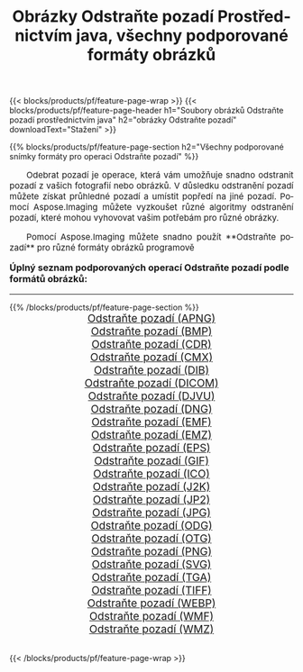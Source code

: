 ﻿---
title: Obrázky Odstraňte pozadí Prostřednictvím java, všechny podporované formáty obrázků 
weight: 3920
url: /cs/java/remove-background/ 
lang: cs
langdirlevel: 2
locales: zh-hans,ja,it,ru,de,es,fr,nl,id,lt,pl,pt,vi,tr,ko,zh-hant,ar,hi,th,sv,cs,uk,he
description: Pomocí Aspose.Imaging můžete snadno Odstraňte pozadí obrázky přes java
---

{{< blocks/products/pf/feature-page-wrap >}}
{{< blocks/products/pf/feature-page-header h1="Soubory obrázků Odstraňte pozadí prostřednictvím java" h2="obrázky Odstraňte pozadí" downloadText="Stažení" >}}


{{% blocks/products/pf/feature-page-section  h2="Všechny podporované snímky formáty pro operaci Odstraňte pozadí" %}}
<p align="justify" style="text-indent:2em;font-size:15px;">
Odebrat pozadí je operace, která vám umožňuje snadno odstranit pozadí z vašich fotografií nebo obrázků. V důsledku odstranění pozadí můžete získat průhledné pozadí a umístit popředí na jiné pozadí. Pomocí Aspose.Imaging můžete vyzkoušet různé algoritmy odstranění pozadí, které mohou vyhovovat vašim potřebám pro různé obrázky.
</p>
<p align="justify" style="text-indent:2em;font-size:15px;">
Pomocí Aspose.Imaging můžete snadno použít **Odstraňte pozadí** pro různé formáty obrázků programově
</p>
<h3 style="margin-top:16px;">
Úplný seznam podporovaných operací Odstraňte pozadí podle formátů obrázků:
</h3>
<hr/>
{{% /blocks/products/pf/feature-page-section %}}
<div class="container-fluid productfamilypage bg-gray">
    <div class="convertypes bg-gray agp-content section">
        <div class="container">
		<div class="row other-converters" style="gap: 10px;font-size: 19px;text-align:center;">
		    <div class='col-md-3 other-converter remove-lp remove-rp'><a href="/imaging/cs/java/remove-background/apng/" style="padding:15px;">Odstraňte pozadí (APNG)</a></div><div class='col-md-3 other-converter remove-lp remove-rp'><a href="/imaging/cs/java/remove-background/bmp/" style="padding:15px;">Odstraňte pozadí (BMP)</a></div><div class='col-md-3 other-converter remove-lp remove-rp'><a href="/imaging/cs/java/remove-background/cdr/" style="padding:15px;">Odstraňte pozadí (CDR)</a></div><div class='col-md-3 other-converter remove-lp remove-rp'><a href="/imaging/cs/java/remove-background/cmx/" style="padding:15px;">Odstraňte pozadí (CMX)</a></div><div class='col-md-3 other-converter remove-lp remove-rp'><a href="/imaging/cs/java/remove-background/dib/" style="padding:15px;">Odstraňte pozadí (DIB)</a></div><div class='col-md-3 other-converter remove-lp remove-rp'><a href="/imaging/cs/java/remove-background/dicom/" style="padding:15px;">Odstraňte pozadí (DICOM)</a></div><div class='col-md-3 other-converter remove-lp remove-rp'><a href="/imaging/cs/java/remove-background/djvu/" style="padding:15px;">Odstraňte pozadí (DJVU)</a></div><div class='col-md-3 other-converter remove-lp remove-rp'><a href="/imaging/cs/java/remove-background/dng/" style="padding:15px;">Odstraňte pozadí (DNG)</a></div><div class='col-md-3 other-converter remove-lp remove-rp'><a href="/imaging/cs/java/remove-background/emf/" style="padding:15px;">Odstraňte pozadí (EMF)</a></div><div class='col-md-3 other-converter remove-lp remove-rp'><a href="/imaging/cs/java/remove-background/emz/" style="padding:15px;">Odstraňte pozadí (EMZ)</a></div><div class='col-md-3 other-converter remove-lp remove-rp'><a href="/imaging/cs/java/remove-background/eps/" style="padding:15px;">Odstraňte pozadí (EPS)</a></div><div class='col-md-3 other-converter remove-lp remove-rp'><a href="/imaging/cs/java/remove-background/gif/" style="padding:15px;">Odstraňte pozadí (GIF)</a></div><div class='col-md-3 other-converter remove-lp remove-rp'><a href="/imaging/cs/java/remove-background/ico/" style="padding:15px;">Odstraňte pozadí (ICO)</a></div><div class='col-md-3 other-converter remove-lp remove-rp'><a href="/imaging/cs/java/remove-background/j2k/" style="padding:15px;">Odstraňte pozadí (J2K)</a></div><div class='col-md-3 other-converter remove-lp remove-rp'><a href="/imaging/cs/java/remove-background/jp2/" style="padding:15px;">Odstraňte pozadí (JP2)</a></div><div class='col-md-3 other-converter remove-lp remove-rp'><a href="/imaging/cs/java/remove-background/jpg/" style="padding:15px;">Odstraňte pozadí (JPG)</a></div><div class='col-md-3 other-converter remove-lp remove-rp'><a href="/imaging/cs/java/remove-background/odg/" style="padding:15px;">Odstraňte pozadí (ODG)</a></div><div class='col-md-3 other-converter remove-lp remove-rp'><a href="/imaging/cs/java/remove-background/otg/" style="padding:15px;">Odstraňte pozadí (OTG)</a></div><div class='col-md-3 other-converter remove-lp remove-rp'><a href="/imaging/cs/java/remove-background/png/" style="padding:15px;">Odstraňte pozadí (PNG)</a></div><div class='col-md-3 other-converter remove-lp remove-rp'><a href="/imaging/cs/java/remove-background/svg/" style="padding:15px;">Odstraňte pozadí (SVG)</a></div><div class='col-md-3 other-converter remove-lp remove-rp'><a href="/imaging/cs/java/remove-background/tga/" style="padding:15px;">Odstraňte pozadí (TGA)</a></div><div class='col-md-3 other-converter remove-lp remove-rp'><a href="/imaging/cs/java/remove-background/tiff/" style="padding:15px;">Odstraňte pozadí (TIFF)</a></div><div class='col-md-3 other-converter remove-lp remove-rp'><a href="/imaging/cs/java/remove-background/webp/" style="padding:15px;">Odstraňte pozadí (WEBP)</a></div><div class='col-md-3 other-converter remove-lp remove-rp'><a href="/imaging/cs/java/remove-background/wmf/" style="padding:15px;">Odstraňte pozadí (WMF)</a></div><div class='col-md-3 other-converter remove-lp remove-rp'><a href="/imaging/cs/java/remove-background/wmz/" style="padding:15px;">Odstraňte pozadí (WMZ)</a></div>
                </div>
        </div>
    </div>
</div>
<br/>

{{< /blocks/products/pf/feature-page-wrap >}}
